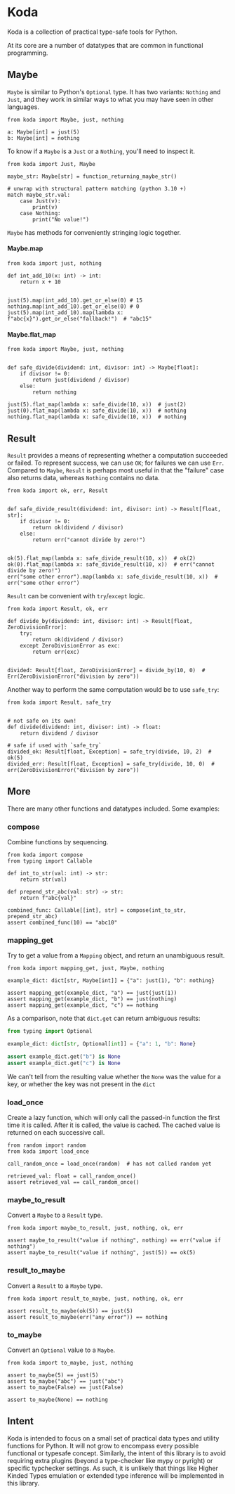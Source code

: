 # Koda

Koda is a collection of practical type-safe tools for Python.

At its core are a number of datatypes that are common in functional programming.

## Maybe

`Maybe` is similar to Python's `Optional` type. It has two variants: `Nothing` and `Just`, and they work in similar ways
to what you may have seen in other languages.

```python3
from koda import Maybe, just, nothing

a: Maybe[int] = just(5)
b: Maybe[int] = nothing
```

To know if a `Maybe` is a `Just` or a `Nothing`, you'll need to inspect it.

```python3
from koda import Just, Maybe

maybe_str: Maybe[str] = function_returning_maybe_str()

# unwrap with structural pattern matching (python 3.10 +)
match maybe_str.val:
    case Just(v):
        print(v)
    case Nothing:
        print("No value!")
```

`Maybe` has methods for conveniently stringing logic together.

#### Maybe.map

```python3
from koda import just, nothing

def int_add_10(x: int) -> int:
    return x + 10


just(5).map(int_add_10).get_or_else(0) # 15
nothing.map(int_add_10).get_or_else(0) # 0 
just(5).map(int_add_10).map(lambda x: f"abc{x}").get_or_else("fallback!")  # "abc15" 
```

#### Maybe.flat_map

```python3
from koda import Maybe, just, nothing


def safe_divide(dividend: int, divisor: int) -> Maybe[float]:
    if divisor != 0:
        return just(dividend / divisor)
    else:
        return nothing

just(5).flat_map(lambda x: safe_divide(10, x))  # just(2)
just(0).flat_map(lambda x: safe_divide(10, x))  # nothing
nothing.flat_map(lambda x: safe_divide(10, x))  # nothing
```

## Result

`Result` provides a means of representing whether a computation succeeded or failed. To represent success, we can use `OK`;
for failures we can use `Err`. Compared to `Maybe`, `Result` is perhaps most useful in that the "failure" case also returns data,
whereas `Nothing` contains no data.

```python3
from koda import ok, err, Result 


def safe_divide_result(dividend: int, divisor: int) -> Result[float, str]:
    if divisor != 0:
        return ok(dividend / divisor)
    else:
        return err("cannot divide by zero!")


ok(5).flat_map(lambda x: safe_divide_result(10, x))  # ok(2)
ok(0).flat_map(lambda x: safe_divide_result(10, x))  # err("cannot divide by zero!") 
err("some other error").map(lambda x: safe_divide_result(10, x))  # err("some other error")
```

`Result` can be convenient with `try`/`except` logic.
```python3
from koda import Result, ok, err

def divide_by(dividend: int, divisor: int) -> Result[float, ZeroDivisionError]:
    try:
        return ok(dividend / divisor)
    except ZeroDivisionError as exc:
        return err(exc)


divided: Result[float, ZeroDivisionError] = divide_by(10, 0)  # Err(ZeroDivisionError("division by zero"))
```

Another way to perform the same computation would be to use `safe_try`:
```python3
from koda import Result, safe_try


# not safe on its own!
def divide(dividend: int, divisor: int) -> float:
    return dividend / divisor

# safe if used with `safe_try`
divided_ok: Result[float, Exception] = safe_try(divide, 10, 2)  # ok(5)
divided_err: Result[float, Exception] = safe_try(divide, 10, 0)  # err(ZeroDivisionError("division by zero"))
```

## More

There are many other functions and datatypes included. Some examples:

### compose
Combine functions by sequencing.

```python3
from koda import compose
from typing import Callable

def int_to_str(val: int) -> str:
    return str(val)

def prepend_str_abc(val: str) -> str:
    return f"abc{val}"    

combined_func: Callable[[int], str] = compose(int_to_str, prepend_str_abc)
assert combined_func(10) == "abc10"
```

### mapping_get
Try to get a value from a `Mapping` object, and return an unambiguous result.

```python3
from koda import mapping_get, just, Maybe, nothing

example_dict: dict[str, Maybe[int]] = {"a": just(1), "b": nothing}

assert mapping_get(example_dict, "a") == just(just(1))
assert mapping_get(example_dict, "b") == just(nothing)
assert mapping_get(example_dict, "c") == nothing
```

As a comparison, note that `dict.get` can return ambiguous results:
```python
from typing import Optional

example_dict: dict[str, Optional[int]] = {"a": 1, "b": None}

assert example_dict.get("b") is None
assert example_dict.get("c") is None
```
We can't tell from the resulting value whether the `None` was the 
value for a key, or whether the key was not present in the `dict`

### load_once
Create a lazy function, which will only call the passed-in function
the first time it is called. After it is called, the value is cached.
The cached value is returned on each successive call.
```python3
from random import random
from koda import load_once

call_random_once = load_once(random)  # has not called random yet

retrieved_val: float = call_random_once()
assert retrieved_val == call_random_once()
```

### maybe_to_result

Convert a `Maybe` to a `Result` type.

```python3
from koda import maybe_to_result, just, nothing, ok, err

assert maybe_to_result("value if nothing", nothing) == err("value if nothing")
assert maybe_to_result("value if nothing", just(5)) == ok(5)
```

### result_to_maybe

Convert a `Result` to a `Maybe` type.

```python3
from koda import result_to_maybe, just, nothing, ok, err

assert result_to_maybe(ok(5)) == just(5)
assert result_to_maybe(err("any error")) == nothing 
```

### to_maybe

Convert an `Optional` value to a `Maybe`.

```python3
from koda import to_maybe, just, nothing

assert to_maybe(5) == just(5)
assert to_maybe("abc") == just("abc")
assert to_maybe(False) == just(False)

assert to_maybe(None) == nothing
```

## Intent

Koda is intended to focus on a small set of practical data types and utility functions for Python. It will not 
grow to encompass every possible functional or typesafe concept. Similarly, the intent of this library is to avoid 
requiring extra plugins (beyond a type-checker like mypy or pyright) or specific typchecker settings. As such,
it is unlikely that things like Higher Kinded Types emulation or extended type inference will be implemented in this 
library.

